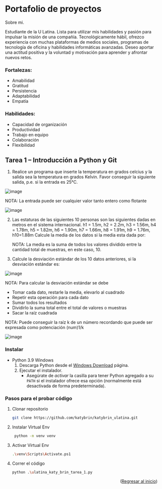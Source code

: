 # Portafolio de proyectos

Sobre mi.

Estudiante de la U Latina. Lista para utilizar mis habilidades y pasión para impulsar la misión de una compañía. Tecnológicamente hábil, ofrezco experiencia con muchas plataformas de medios sociales, programas de tecnología de oficina y habilidades informáticas avanzadas. Deseo aportar una actitud positiva y la voluntad y motivación para aprender y afrontar nuevos retos.

### Fortalezas:
- Amabilidad 
- Gratitud 
- Persistencia 
- Adaptabilidad 
- Empatía

### Habilidades:
- Capacidad de organización 
- Productividad 
- Trabajo en equipo
- Colaboración 
- Flexibilidad


## Tarea 1 – Introducción a Python y Git

1. Realice un programa que inserte la temperatura en grados celcius y la salida sea la temperatura en grados Kelvin.  Favor conseguir la siguiente salida, p.e. si la entrada es 25°C.

![image](https://user-images.githubusercontent.com/107643157/174153245-e26891f7-5f93-4059-99ce-67fc2bedd5df.png)

NOTA:  La entrada puede ser cualquier valor tanto entero como flotante

![image](https://user-images.githubusercontent.com/107643157/174153232-e4d9eefd-c824-4961-9862-629cf0a4c7a0.png)

2. Las estaturas de las siguientes 10 personas son las siguientes dadas en metros en el sistema internacional.
h1 = 1.5m, h2 = 2.2m, h3 = 1.56m, h4 = 1.78m, h5 = 1.82m, h6 = 1.90m, h7 = 1.66m, h8 = 1.91m, h9 = 1.76m, h10=1.88m
Calcule la media de los datos si la media esta dada por:

   NOTA:  La media es la suma de todos los valores dividido entre la cantidad total de muestras, en este caso, 10.
  
3. Calcule la desviación estándar de los 10 datos anteriores, si la desviación estándar es:

![image](https://user-images.githubusercontent.com/107643157/174153183-9de585c4-5778-4f6f-84d9-a68c1ad0226d.png)

   NOTA:  Para calcular la desviación estándar se debe 
   - Tomar cada dato, restarle la media, elevarlo al cuadrado
   - Repetir esta operación para cada dato
   - Sumar todos los resultados
   - Dividirlo la suma total entre el total de valores o muestras
   - Sacar la raíz cuadrada 
 
   NOTA:  Puede conseguir la raíz k de un número recordando que puede ser expresada como potenciación (num)1/k
   
![image](https://user-images.githubusercontent.com/107643157/174153134-eb728247-9c14-4c26-be12-51094387689e.png)


### Instalar
- Python 3.9 Windows
    1. Descarga Python desde el [Windows Download](https://www.python.org/downloads/windows/) página.
    2. Ejecutar el instalador.
        - Asegúrate de _activar_ la casilla para tener Python agregado a su `PATH` si el instalador ofrece esa opción (normalmente está desactivada de forma predeterminada).


### Pasos para el probar código
1. Clonar repositorio
   ```sh
   git clone https://github.com/katybrin/katybrin_ulatina.git
   ```
3. Instalar Virtual Env
   ```sh
    python -m venv venv
   ```
4. Activar Virtual Env
   ```sh
   .\venv\Scripts\Activate.ps1
   ```
5. Correr el código
   ```sh
   python .\ulatina_katy_brin_tarea_1.py
   ```


<p align="right">(<a href="#top">Regresar al inicio</a>)</p>
